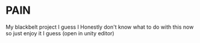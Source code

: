# PAIN
My blackbelt project I guess
I Honestly don't know what to do with this now so just enjoy it I guess (open in unity editor)
